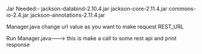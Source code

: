 Jar Needed:- 
jackson-databind-2.10.4.jar
jackson-core-2.11.4.jar
commons-io-2.4.jar
jackson-annotations-2.11.4.jar


Manager.java 
change url value as you want to make request REST_URL

Run Manager.java---> this is make a call to some rest api and print response